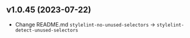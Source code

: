 ## v1.0.45 (2023-07-22)

- Change README.md `stylelint-no-unused-selectors` -> `stylelint-detect-unused-selectors`
